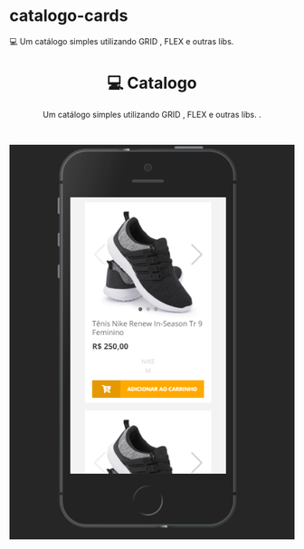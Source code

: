# catalogo-cards
💻 Um catálogo simples utilizando GRID , FLEX e outras libs.  


<h1 align="center">💻 Catalogo</h1>
<p align="center">
  Um catálogo simples utilizando GRID , FLEX e outras libs. .
</p>
<br>

![Catalogo MPDuarte](https://raw.githubusercontent.com/MauricioPDuarte/catalogo-cards/master/ca3.png)
